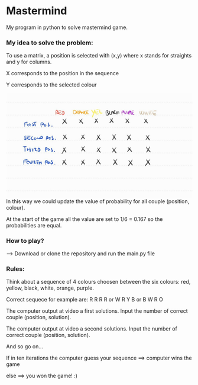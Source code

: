 # Mastermind

My program in python to solve mastermind game.

### **My idea to solve the problem:**

To use a matrix, a position is selected with (x,y) where x stands for straights and y for columns.

X corresponds to the position in the sequence

Y corresponds to the selected colour

<img src="matrix.jpg"
     style="float: left; margin-right: 10px;" />

In this way we could update the value of probability for all couple (position, colour).

At the start of the game all the value are set to 1/6 = 0.167 so the probabilities are equal.


### **How to play?**
--> Download or clone the repository and run the main.py file

### **Rules:**
Think about a sequence of 4 colours choosen between the six colours: red, yellow, black, white, orange, purple.

Correct sequece for example are: R R R R or W R Y B or B W R O

The computer output at video a first solutions. Input the number of correct couple (position, solution).

The computer output at video a second solutions. Input the number of correct couple (position, solution).

And so go on...

If in ten iterations the computer guess your sequence ==> computer wins the game

else ==> you won the game! :)

